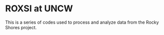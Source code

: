 # ROXSI at UNCW
This is a series of codes used to process and analyze data from the Rocky Shores project.
